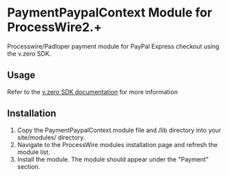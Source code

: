 # PaymentPaypalContext Module for ProcessWire2.+

Processwire/Padloper payment module for PayPal Express checkout using the v.zero SDK.

## Usage

Refer to the [v.zero SDK documentation](https://developer.paypal.com/docs/accept-payments/express-checkout/ec-vzero/get-started/) for more information

## Installation

1. Copy the PaymentPaypalContext.module file and /lib directory into your site/modules/ directory.
2. Navigate to the ProcessWire modules installation page and refresh the module list.
3. Install the module. The module should appear under the "Payment" section.